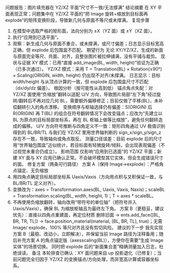 问题报告：图片填充器在 YZ/XZ 平面“尺寸不一致/无法撑满”
结论摘要
在 XY 平面表现正常；问题集中在 YZ/XZ 平面的“把 Image 旋转+缩放到目标面再 explode”的矩阵变换阶段，导致新几何与原面不等尺或未撑满。
复现步骤
1) 在模型中选取严格的矩形面，法向分别为 ±X（YZ 面）或 ±Y（XZ 面）。
2) 执行“应用到已选平面”。
3) 观察：新生成几何与原面不重合，或未撑满，或尺寸偏差；日志显示目标宽高正确，但 explode 后包围盒不匹配。
期望行为
无论 XY/YZ/XZ，生成的新面与原面完全等尺、共面、对齐，且整张图片被拉伸铺满，没有平铺与裁剪。
现状与证据
XY 模式：已用“直接 add_image(BL, width, height)”验证为正确（已多次通过）。
YZ/XZ 模式：采用 T = Translation(BL) × Rotation(±90°) × Scaling(ORIGIN, width, height) 仍出现不对齐/未撑满。
日志显示：目标 width/height 与从顶点计算的一致，但 explode 后包围盒尺寸不匹配（dx/dy/dz 偏差）。
根因分析（按可能性从高到低）
锚点角点失配：对 YZ/XZ 面使用“负缩放”翻转以适配 U/V 方向，导致图片局部“左下角”经过旋转/翻转后不再对应几何 BL，需要额外偏移修正；目前仅做了平移(BL)，未补偿翻转引入的角点漂移。
变换顺序与枢轴选择仍有偏差：S(ORIGIN) 后 R(ORIGIN) 再 T(BL) 的组合在符号翻转情况下会改变锚点；应改为“先建立以 BL 为原点的目标局部坐标系，再在 BL 枢轴上做等比缩放”，避免任何翻转造成的偏移。
U/V 方向符号推断与四角定义不一致：矩形四角通过 UV 极值识别得到的 BL/BR/TL 与我们在 YZ/XZ 里用世界轴判断的 sign_x/sign_y/sign_z 存在不一致，导致轴向或角点取反。
测量口径误差：目前 explode 后的尺寸用“世界轴包围盒”近似统计，若目标面有轻微旋转/倾斜，会出现表观偏差（不过视觉未重合仍成立）。
影响范围
仅影响“应用到已选面”的 YZ/XZ 平面；新建 XY 面与 XY 应用已确认正常。不会破坏模型其它实体，但会生成错误尺寸的面。
修复方案（两条可行路径）
方案 A（保持 Image→explode）：严格角点锚定、无负缩放
1) 用四角点确定目标局部坐标系 Uaxis/Vaxis（方向用点积与叉积保证一致，与 BL/BR/TL 定义对齐）。
2) 变换改为：axes = Transformation.axes(BL, Uaxis, Vaxis, Naxis)；scaleBL = Transformation.scaling(BL, width, height, 1)；T = axes * scaleBL。
3) 不再使用负缩放翻转，轴向改用“带符号的单位轴”（把符号并入 Uaxis/Vaxis），确保 BL 为缩放枢轴且为最终左下角。
方案 B（更稳妥，建议优先）：直接以四角点重建面，再定位材质
删除旧面 → ents.add_face([BL, BR, TR, TL]) → face.position_material(material, [BL, BR, TL], true)；无需 Image/ explode，100% 等尺对齐且没有剪切风险。
建议的下一步
我先实现方案 B（最稳、改动小，立即解决），并保留当前 Image 路径为注释备用；随后补充方案 A 的角点锚定版（axesscaling(BL)），方便你在需要“生成 Image 实体”的场景切换。
同时把 explode 后的“新面集合差”精确测量加入日志，杜绝误读。
备注
本轮排查已确认：XY 面问题来自 up 投影退化（已修复）；当前问题完全归因于 YZ/XZ 的变换锚点/方向处理，而非宽高计算或容器坐标系。